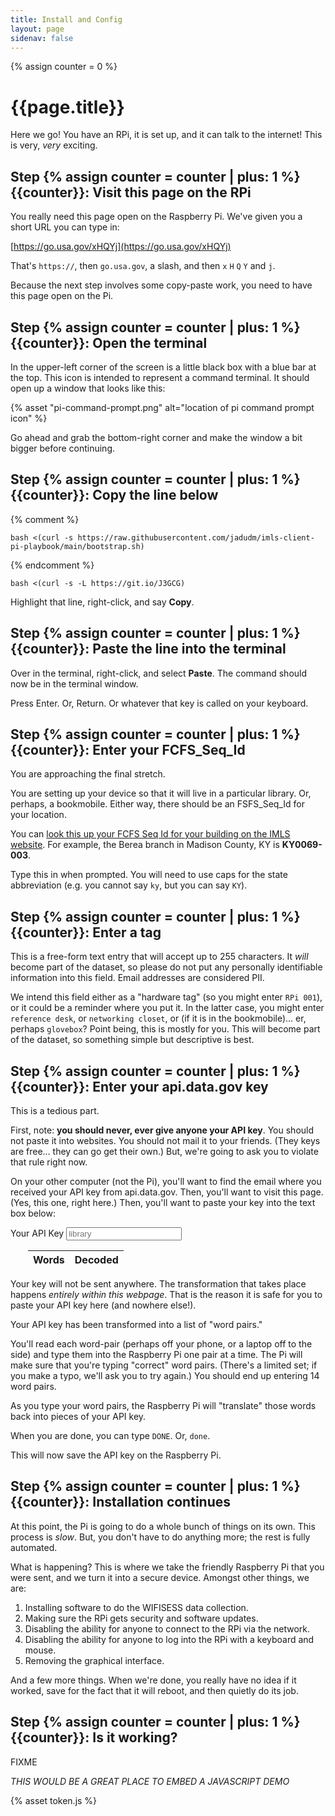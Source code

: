 ```yaml
---
title: Install and Config
layout: page
sidenav: false
---
```

{% assign counter = 0 %}

# {{page.title}}

Here we go! You have an RPi, it is set up, and it can talk to the internet! This is very, *very* exciting.

##  Step {% assign counter = counter | plus: 1  %}{{counter}}: Visit this page on the RPi

You really need this page open on the Raspberry Pi. We've given you a short URL you can type in:

[https://go.usa.gov/xHQYj](https://go.usa.gov/xHQYj)

That's `https://`, then `go.usa.gov`, a slash, and then `x` `H` `Q` `Y` and `j`. 

Because the next step involves some copy-paste work, you need to have this page open on the Pi. 
## Step {% assign counter = counter | plus: 1  %}{{counter}}: Open the terminal

In the upper-left corner of the screen is a little black box with a blue bar at the top. This icon is intended to represent a command terminal. It should open up a window that looks like this:

{% asset "pi-command-prompt.png" alt="location of pi command prompt icon" %}

Go ahead and grab the bottom-right corner and make the window a bit bigger before continuing.

## Step {% assign counter = counter | plus: 1  %}{{counter}}: Copy the line below

{% comment %}
```
bash <(curl -s https://raw.githubusercontent.com/jadudm/imls-client-pi-playbook/main/bootstrap.sh)
```
{% endcomment %}

```
bash <(curl -s -L https://git.io/J3GCG)
```

Highlight that line, right-click, and say **Copy**. 

## Step {% assign counter = counter | plus: 1  %}{{counter}}: Paste the line into the terminal

Over in the terminal, right-click, and select **Paste**. The command should now be in the terminal window.

Press Enter. Or, Return. Or whatever that key is called on your keyboard.

## Step {% assign counter = counter | plus: 1  %}{{counter}}: Enter your FCFS_Seq_Id

You are approaching the final stretch.

You are setting up your device so that it will live in a particular library. Or, perhaps, a bookmobile. Either way, there should be an FSFS_Seq_Id for your location.

You can [look this up your FCFS Seq Id for your building on the IMLS website](https://www.imls.gov/search-compare/). For example, the Berea branch in Madison County, KY is **KY0069-003**.

Type this in when prompted. You will need to use caps for the state abbreviation (e.g. you cannot say `ky`, but you can say `KY`).

## Step {% assign counter = counter | plus: 1  %}{{counter}}: Enter a tag

This is a free-form text entry that will accept up to 255 characters. It *will* become part of the dataset, so please do not put any personally identifiable information into this field. Email addresses are considered PII.

We intend this field either as a "hardware tag" (so you might enter `RPi 001`), or it could be a reminder where you put it. In the latter case, you might enter `reference desk`, or `networking closet`, or (if it is in the bookmobile)... er, perhaps `glovebox`? Point being, this is mostly for you. This will become part of the dataset, so something simple but descriptive is best.

## Step {% assign counter = counter | plus: 1  %}{{counter}}: Enter your api.data.gov key

This is a tedious part.

First, note: **you should never, ever give anyone your API key**. You should not paste it into websites. You should not mail it to your friends. (They keys are free... they can go get their own.) But, we're going to ask you to violate that rule right now.

On your other computer (not the Pi), you'll want to find the email where you received your API key from api.data.gov. Then, you'll want to visit this page. (Yes, this one, right here.) Then, you'll want to paste your key into the text box below:

<script type="text/javascript" src="{{ '/js/wordlist.js' | prepend: site.baseurl }}"></script>

<div class="grid-container">
  <div class="grid-row">
    <div class="tablet:grid-col">
        <label class="usa-label" for="api-key">Your API Key</label>
        <input class="usa-input" id="api-key" name="api-key" type="text" placeholder="library">
    </div>
    <div class="grid-col-fill" style="padding-left: 2em;">
        <table class="usa-table usa-table--borderless usa-table--striped">
            <thead>
                <tr>
                    <th scope="col">Words</th>
                    <th scope="col">Decoded</th>
                </tr>
            </thead>
            <tbody id="tablebody">
            </tbody>
        </table>
    </div>
</div>
</div>

Your key will not be sent anywhere. The transformation that takes place happens *entirely within this webpage*. That is the reason it is safe for you to paste your API key here (and nowhere else!). 

Your API key has been transformed into a list of "word pairs."

You'll read each word-pair (perhaps off your phone, or a laptop off to the side) and type them into the Raspberry Pi one pair at a time. The Pi will make sure that you're typing "correct" word pairs. (There's a limited set; if you make a typo, we'll ask you to try again.) You should end up entering 14 word pairs.

As you type your word pairs, the Raspberry Pi will "translate" those words back into pieces of your API key. 

When you are done, you can type `DONE`. Or, `done`. 

This will now save the API key on the Raspberry Pi.

## Step {% assign counter = counter | plus: 1  %}{{counter}}: Installation continues

At this point, the Pi is going to do a whole bunch of things on its own. This process is *slow*. But, you don't have to do anything more; the rest is fully automated.

What is happening? This is where we take the friendly Raspberry Pi that you were sent, and we turn it into a secure device. Amongst other things, we are:

1. Installing software to do the WIFISESS data collection. 
2. Making sure the RPi gets security and software updates. 
3. Disabling the ability for anyone to connect to the RPi via the network.
4. Disabling the ability for anyone to log into the RPi with a keyboard and mouse.
5. Removing the graphical interface.

And a few more things. When we're done, you really have no idea if it worked, save for the fact that it will reboot, and then quietly do its job. 

##  Step {% assign counter = counter | plus: 1  %}{{counter}}: Is it working?

FIXME

*THIS WOULD BE A GREAT PLACE TO EMBED A JAVASCRIPT DEMO*



{% asset token.js %}
